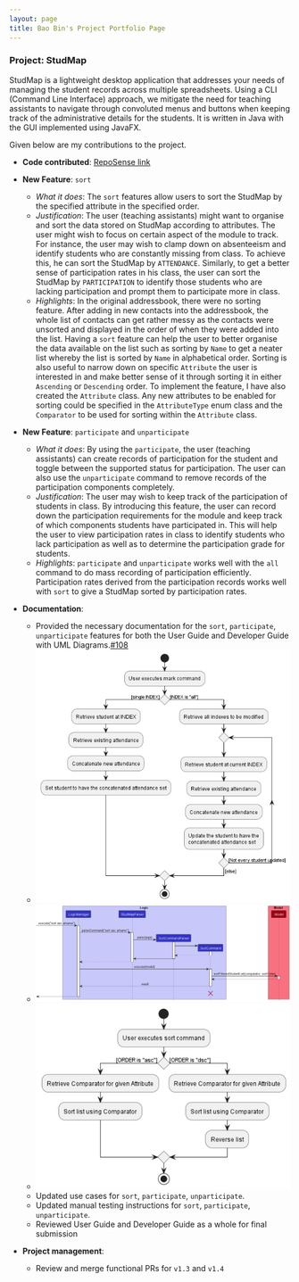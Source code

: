 ```yaml
---
layout: page
title: Bao Bin's Project Portfolio Page
---
```


### Project: StudMap

StudMap is a lightweight desktop application that addresses your needs of managing the student records across multiple spreadsheets. Using a CLI (Command Line Interface) approach, we mitigate the need for teaching assistants to navigate through convoluted menus and buttons when keeping track of the administrative details for the students. It is written in Java with the GUI implemented using JavaFX. <br>

Given below are my contributions to the project.
* **Code contributed**: [RepoSense link](https://nus-cs2103-ay2223s1.github.io/tp-dashboard/?search=highorbit25)

* **New Feature**: `sort`
  - _What it does_: The `sort` features allow users to sort the StudMap by the specified attribute in the specified order.
  - _Justification_: The user (teaching assistants) might want to organise and sort the data stored on StudMap according to attributes. The user might wish to focus on certain aspect of the module to track. For instance, the user may wish to clamp down on absenteeism and identify students who are constantly missing from class. To achieve this, he can sort the StudMap by `ATTENDANCE`. Similarly, to get a better sense of participation rates in his class, the user can sort the StudMap by `PARTICIPATION` to identify those students who are lacking participation and prompt them to participate more in class.
  - _Highlights_: In the original addressbook, there were no sorting feature. After adding in new contacts into the addressbook, the whole list of contacts can get rather messy as the contacts were unsorted and displayed in the order of when they were added into the list. Having a `sort` feature can help the user to better organise the data available on the list such as sorting by `Name` to get a neater list whereby the list is sorted by `Name` in alphabetical order. Sorting is also useful to narrow down on specific `Attribute` the user is interested in and make better sense of it through sorting it in either `Ascending` or `Descending` order. To implement the feature, I have also created the `Attribute` class. Any new attributes to be enabled for sorting could be specified in the `AttributeType` enum class and the `Comparator` to be used for sorting within the `Attribute` class.

* **New Feature**: `participate` and `unparticipate`
  - _What it does_: By using the `participate`, the user (teaching assistants) can create records of participation for the student and toggle between the supported status for participation. The user can also use the `unparticipate` command to remove records of the participation components completely.
  - _Justification_: The user may wish to keep track of the participation of students in class. By introducing this feature, the user can record down the participation requirements for the module and keep track of which components students have participated in. This will help the user to view participation rates in class to identify students who lack participation as well as to determine the participation grade for students.
  - _Highlights_: `participate` and `unparticipate` works well with the `all` command to do mass recording of participation efficiently. Participation rates derived from the participation records works well with `sort` to give a StudMap sorted by participation rates.

* **Documentation**:
  - Provided the necessary documentation for the `sort`, `participate`, `unparticipate` features for both the User Guide and Developer Guide with UML Diagrams.[#108](https://github.com/AY2223S1-CS2103T-W13-1/tp/pull/108)
  - ![](../images/diagrams/MarkActivityDiagram.png)
  - ![](../images/diagrams/SortCommandSequenceDiagram.png)
  - ![](../images/diagrams/SortActivityDiagram.png)
  - Updated use cases for `sort`, `participate`, `unparticipate`.
  - Updated manual testing instructions for `sort`, `participate`, `unparticipate`.
  - Reviewed User Guide and Developer Guide as a whole for final submission

* **Project management**:
  * Review and merge functional PRs for `v1.3` and `v1.4`
